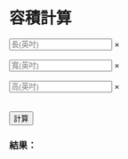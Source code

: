 <!DOCTYPE html>
<html lang="en">
<head>
    <meta charset="UTF-8">
    <meta http-equiv="X-UA-Compatible" content="IE=edge">
    <meta name="viewport" content="width=device-width, initial-scale=1.0">
    <!-- Global site tag (gtag.js) - Google Analytics -->
    <script async src="https://www.googletagmanager.com/gtag/js?id=G-0S56F43N93"></script>
    <script>
      window.dataLayer = window.dataLayer || [];
      function gtag(){dataLayer.push(arguments);}
      gtag('js', new Date());
      gtag('config', 'G-0S56F43N93');
    </script>
    <link rel="stylesheet" href="main.css">
    <title>小工具</title>
</head>
<body>
  <div id="container">
    <h1>容積計算</h1>
	<div class="input-wrap">
    <input type="text" id="length" class="input-text" placeholder="長(英吋)">
    <span id="clear-search1" title="clear">×</span>
	</div><br>
	<div class="input-wrap">
    <input type="text" id="width" class="input-text" placeholder="寬(英吋)">
	<span id="clear-search2" title="clear">×</span>
	</div><br>
	<div class="input-wrap">
    <input type="text" id="height" class="input-text" placeholder="高(英吋)">
	<span id="clear-search3" title="clear">×</span>
	</div><br><br>
    <button id="css_button" onclick="transform()">計算</button>
    <h3>結果：</h3>
    <p id="result"></p>
  </div>
</body>
    <script src="script.js"></script>
</html>


